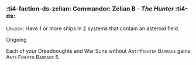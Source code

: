 ### :ti4-faction-ds-zelian: **Commander**: Zelian B - _The Hunter_ :ti4-ds:
<span style="font-variant:small-caps;">Unlock</span>: Have 1 or more ships in 2 systems that contain an asteroid field.

Ongoing

Each of your Dreadnoughts and War Suns without <span style="font-variant:small-caps;">Anti-Fighter Barrage</span> gains <span style="font-variant:small-caps;">Anti-Fighter Barrage</span> 5.
